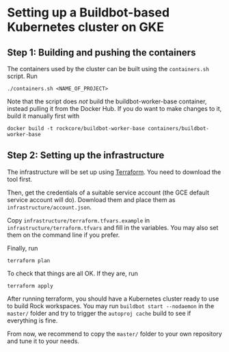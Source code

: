 # Setting up a Buildbot-based Kubernetes cluster on GKE

## Step 1: Building and pushing the containers

The containers used by the cluster can be built using the `containers.sh` script. Run

~~~
./containers.sh <NAME_OF_PROJECT>
~~~

Note that the script does _not_ build the buildbot-worker-base container,
instead pulling it from the Docker Hub. If you do want to make changes to
it, build it manually first with

~~~
docker build -t rockcore/buildbot-worker-base containers/buildbot-worker-base
~~~

## Step 2: Setting up the infrastructure

The infrastructure will be set up using [Terraform](terraform.io). You need to
download the tool first.

Then, get the credentials of a suitable service account (the GCE default service
account will do). Download them and place them as `infrastructure/account.json`.

Copy `infrastructure/terraform.tfvars.example` in `infrastructure/terraform.tfvars` and fill
in the variables. You may also set them on the command line if you prefer.

Finally, run

~~~
terraform plan
~~~

To check that things are all OK. If they are, run

~~~
terraform apply
~~~

After running terraform, you should have a Kubernetes cluster ready to use to
build Rock workspaces. You may run `buildbot start --nodaemon` in the
`master/` folder and try to trigger the `autoproj cache` build to see if
everything is fine.

From now, we recommend to copy the `master/` folder to your own repository and
tune it to your needs.
